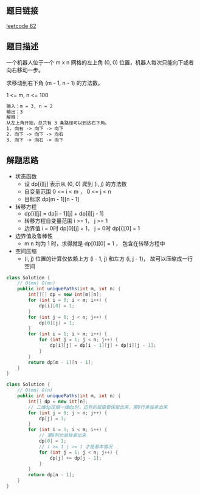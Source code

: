 ## 题目链接

[leetcode 62](https://leetcode.cn/problems/unique-paths/)  

## 题目描述

一个机器人位于一个 m x n 网格的左上角 (0, 0) 位置，机器人每次只能向下或者向右移动一步。   

求移动到右下角 (m - 1, n - 1) 的方法数。  

1 <= m, n <= 100  

```html
输入：m = 3, n = 2
输出：3
解释：
从左上角开始，总共有 3 条路径可以到达右下角。
1. 向右 -> 向下 -> 向下
2. 向下 -> 向下 -> 向右
3. 向下 -> 向右 -> 向下
```

## 解题思路    

- 状态函数
  - 设 dp[i][j] 表示从 (0, 0) 爬到 (i, j) 的方法数
  - 自变量范围 0 <= i < m ， 0 <= j < n
  - 目标求 dp[m - 1][n - 1]
- 转移方程
  - dp[i][j] = dp[i - 1][j] + dp[i][j - 1]
  - 转移方程自变量范围 i >= 1， j >= 1
  - 边界值 i = 0时 dp[0][j] = 1， j = 0时 dp[i][0] = 1
- 边界值及鲁棒性
  - m n 均为 1 时，求得就是 dp[0][0] = 1 ， 包含在转移方程中
- 空间压缩
  - (i, j) 位置的计算仅依赖上方 (i - 1, j) 和左方 (i, j - 1)， 故可以压缩成一行空间

```java
class Solution {
    // O(mn) O(mn)
    public int uniquePaths(int m, int n) {
        int[][] dp = new int[m][n];
        for (int i = 0; i < m; i++) {
            dp[i][0] = 1;
        }
        for (int j = 0; j < n; j++) {
            dp[0][j] = 1;
        }
        for (int i = 1; i < m; i++) {
            for (int j = 1; j < n; j++) {
                dp[i][j] = dp[i - 1][j] + dp[i][j - 1];
            }
        }
        return dp[m - 1][n - 1];
    }
}
```
```java
class Solution {
    // O(mn) O(n)
    public int uniquePaths(int m, int n) {
        int[] dp = new int[n];
        // 二维dp压缩一维dp时，边界的赋值要保留出来，第0行单独拿出来
        for (int j = 0; j < n; j++) {
            dp[j] = 1;
        }
        for (int i = 1; i < m; i++) {
            // 第0列也单独拿出来
            dp[0] = 1;
            // i >= 1 j >= 1 才是基本情况
            for (int j = 1; j < n; j++) {
                dp[j] += dp[j - 1];
            }
        }
        return dp[n - 1];
    }
}
```



